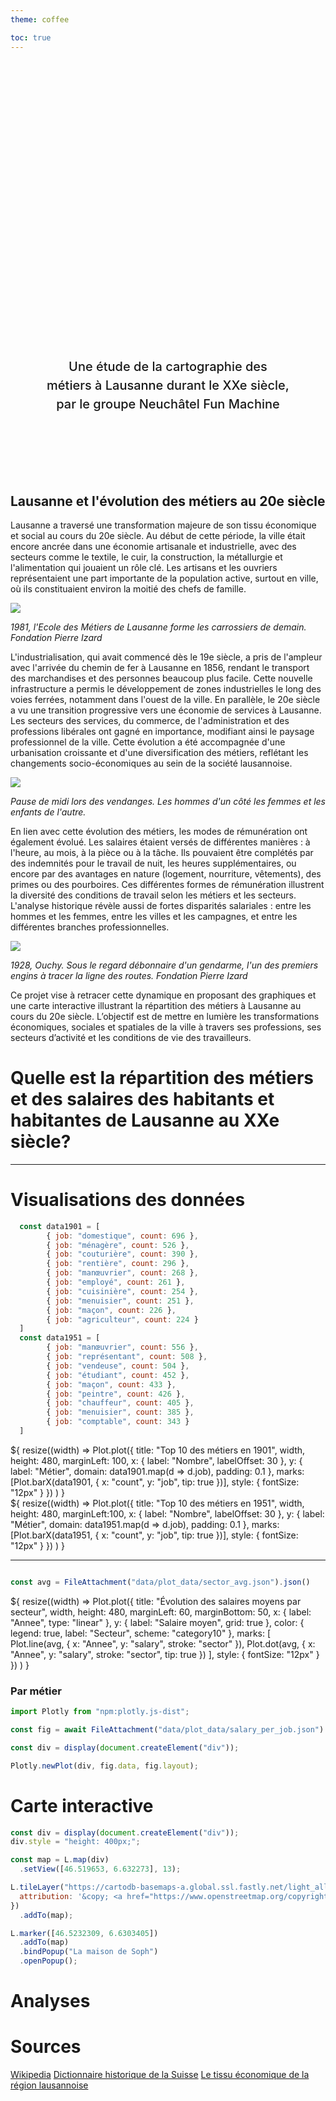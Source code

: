 ```yaml
---
theme: coffee

toc: true
---
```


<div class="hero">
  <h1>Cartographie des revenus dans la ville de Lausanne</h1>
  <h2>Une étude de la cartographie des métiers à Lausanne durant le XXe siècle, par le groupe Neuchâtel Fun Machine</h2>
  
</div>

## Lausanne et l'évolution des métiers au 20e siècle
Lausanne a traversé une transformation majeure de son tissu économique et social au cours du 20e siècle. Au début de cette période, la ville était encore ancrée dans une économie artisanale et industrielle, avec des secteurs comme le textile, le cuir, la construction, la métallurgie et l'alimentation qui jouaient un rôle clé. Les artisans et les ouvriers représentaient une part importante de la population active, surtout en ville, où ils constituaient environ la moitié des chefs de famille.

![](./data/images/carrossiers.png)

*1981, l'Ecole des Métiers de Lausanne forme les carrossiers de demain. Fondation Pierre Izard*

L'industrialisation, qui avait commencé dès le 19e siècle, a pris de l'ampleur avec l'arrivée du chemin de fer à Lausanne en 1856, rendant le transport des marchandises et des personnes beaucoup plus facile. Cette nouvelle infrastructure a permis le développement de zones industrielles le long des voies ferrées, notamment dans l'ouest de la ville. En parallèle, le 20e siècle a vu une transition progressive vers une économie de services à Lausanne. Les secteurs des services, du commerce, de l'administration et des professions libérales ont gagné en importance, modifiant ainsi le paysage professionnel de la ville. Cette évolution a été accompagnée d'une urbanisation croissante et d'une diversification des métiers, reflétant les changements socio-économiques au sein de la société lausannoise.

![](./data/images/vendanges.png)

*Pause de midi lors des vendanges. Les hommes d'un côté les femmes et les enfants de l'autre.*


En lien avec cette évolution des métiers, les modes de rémunération ont également évolué. Les salaires étaient versés de différentes manières : à l'heure, au mois, à la pièce ou à la tâche. Ils pouvaient être complétés par des indemnités pour le travail de nuit, les heures supplémentaires, ou encore par des avantages en nature (logement, nourriture, vêtements), des primes ou des pourboires. Ces différentes formes de rémunération illustrent la diversité des conditions de travail selon les métiers et les secteurs. L'analyse historique révèle aussi de fortes disparités salariales : entre les hommes et les femmes, entre les villes et les campagnes, et entre les différentes branches professionnelles.

![](./data/images/trace_route.png)

*1928, Ouchy. Sous le regard débonnaire d'un gendarme, l'un des premiers engins à tracer la ligne des routes. Fondation Pierre Izard*

Ce projet vise à retracer cette dynamique en proposant des graphiques et une carte interactive illustrant la répartition des métiers à Lausanne au cours du 20e siècle. L’objectif est de mettre en lumière les transformations économiques, sociales et spatiales de la ville à travers ses professions, ses secteurs d’activité et les conditions de vie des travailleurs.


# Quelle est la répartition des métiers et des salaires des habitants et habitantes de Lausanne au XXe siècle?

---

# Visualisations des données

```js
  const data1901 = [
        { job: "domestique", count: 696 },
        { job: "ménagère", count: 526 },
        { job: "couturière", count: 390 },
        { job: "rentière", count: 296 },
        { job: "manœuvrier", count: 268 },
        { job: "employé", count: 261 },
        { job: "cuisinière", count: 254 },
        { job: "menuisier", count: 251 },
        { job: "maçon", count: 226 },
        { job: "agriculteur", count: 224 }
  ]
  const data1951 = [
        { job: "manœuvrier", count: 556 },
        { job: "représentant", count: 508 },
        { job: "vendeuse", count: 504 },
        { job: "étudiant", count: 452 },
        { job: "maçon", count: 433 },
        { job: "peintre", count: 426 },
        { job: "chauffeur", count: 405 },
        { job: "menuisier", count: 385 },
        { job: "comptable", count: 343 }
  ]
```

<div class="grid grid-cols-2" style="grid-auto-rows: 504px;">
  <div class="card" id="plot-1901">${
    resize((width) =>
      Plot.plot({
        title: "Top 10 des métiers en 1901",
        width,
        height: 480,
        marginLeft: 100,
        x: { label: "Nombre", labelOffset: 30  },
        y: { label: "Métier", domain: data1901.map(d => d.job), padding: 0.1 },
        marks: [Plot.barX(data1901, { x: "count", y: "job", tip: true })],
        style: {
          fontSize: "12px" 
        }
})
    )
  }</div>

  <div class="card" id="plot-1951">${
    resize((width) =>
      Plot.plot({
        title: "Top 10 des métiers en 1951",
        width,
        height: 480,
        marginLeft:100,
        x: { label: "Nombre", labelOffset: 30 },
        y: { label: "Métier", domain: data1951.map(d => d.job), padding: 0.1 },
        marks: [Plot.barX(data1951, { x: "count", y: "job", tip: true })],
        style: {
          fontSize: "12px" 
        }
      })
    )
  }</div>
</div>

--- 
```js 

const avg = FileAttachment("data/plot_data/sector_avg.json").json()
```

<div class="card" id="plot-sector-trends">${
  resize((width) =>
    Plot.plot({
      title: "Évolution des salaires moyens par secteur",
      width,
      height: 480,
      marginLeft: 60,
      marginBottom: 50,
      x: { label: "Annee", type: "linear" },
      y: { label: "Salaire moyen", grid: true },
      color: { legend: true, label: "Secteur", scheme: "category10" },
      marks: [
        Plot.line(avg, {
          x: "Annee",
          y: "salary",
          stroke: "sector"
        }),
        Plot.dot(avg, {
          x: "Annee",
          y: "salary",
          stroke: "sector",
          tip: true
        })
      ],
      style: {
        fontSize: "12px"
      }
    })
  )
}</div>

### Par métier

```js 
import Plotly from "npm:plotly.js-dist";
```

```js
const fig = await FileAttachment("data/plot_data/salary_per_job.json").json()

const div = display(document.createElement("div"));

Plotly.newPlot(div, fig.data, fig.layout);
```



# Carte interactive

```js
const div = display(document.createElement("div"));
div.style = "height: 400px;";

const map = L.map(div)
  .setView([46.519653, 6.632273], 13);

L.tileLayer("https://cartodb-basemaps-a.global.ssl.fastly.net/light_all/{z}/{x}/{y}.png", {
  attribution: '&copy; <a href="https://www.openstreetmap.org/copyright">OpenStreetMap</a>'
})
  .addTo(map);

L.marker([46.5232309, 6.6303405])
  .addTo(map)
  .bindPopup("La maison de Soph")
  .openPopup();
```


# Analyses


# Sources
[Wikipedia](https://fr.wikipedia.org/wiki/Lausanne)
[Dictionnaire historique de la Suisse](https://hls-dhs-dss.ch/fr/articles/002408/2009-04-02/)
[Le tissu économique de la région lausannoise](https://www.lausanne.ch/.binaryData/website/path/lausanne/officiel/statistique/publications/apercus-par-statistique-vaud/contentAutogenerated/autogeneratedContainer/col1/00/linkList/00/websitedownload/CS-06-2007_Evolution-de-l-emploi.2018-01-31-16-21-38.pdfm)

<style>

.hero {
  display: flex;
  flex-direction: column;
  align-items: center;
  font-family: var(--sans-serif);
  margin: 4rem 0 8rem;
  text-wrap: balance;
  text-align: center;
}

.hero h1 {
  margin: 1rem 0;
  padding: 1rem 0;
  max-width: none;
  font-size: 14vw;
  font-weight: 900;
  line-height: 1;
  background: linear-gradient(30deg, var(--theme-foreground-focus), currentColor);
  -webkit-background-clip: text;
  -webkit-text-fill-color: transparent;
  background-clip: text;
}

.hero h2 {
  margin: 0;
  max-width: 34em;
  font-size: 20px;
  font-style: initial;
  font-weight: 500;
  line-height: 1.5;
  color: var(--theme-foreground-muted);
}

@media (min-width: 640px) {
  .hero h1 {
    font-size: 90px;
  }
}



</style>
